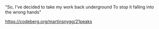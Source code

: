 "So, I've decided to take my work back underground
To stop it falling into the wrong hands"

https://codeberg.org/martinsnygg/21peaks
